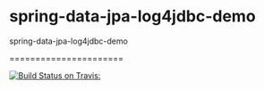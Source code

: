 # spring-data-jpa-log4jdbc-demo
spring-data-jpa-log4jdbc-demo 

======================

[![Build Status on Travis:](https://travis-ci.org/lockbur/spring-data-jpa-log4jdbc-demo.svg?branch=master)](https://travis-ci.org/lockbur/spring-data-jpa-log4jdbc-demo/builds)